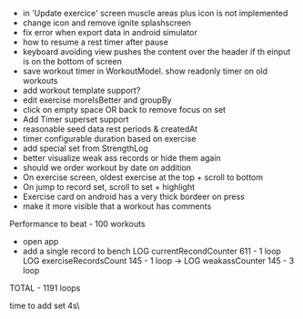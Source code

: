 - in 'Update exercice' screen muscle areas plus icon is not implemented
- change icon and remove ignite splashscreen
- fix error when export data in android simulator
- how to resume a rest timer after pause
- keyboard avoiding view pushes the content over the header if th einput is on the bottom of screen
- save workout timer in WorkoutModel. show readonly timer on old workouts
- add workout template support?
- edit exercise moreIsBetter and groupBy
- click on empty space OR back to remove focus on set
- Add Timer superset support
- reasonable seed data rest periods & createdAt
- timer configurable duration based on exercise
- add special set from StrengthLog
- better visualize weak ass records or hide them again
- should we order workout by date on addition
- On exercise screen, oldest exercise at the top + scroll to bottom
- On jump to record set, scroll to set + highlight
- Exercise card on android has a very thick bordeer on press
- make it more visible that a workout has comments


Performance to beat -
100 workouts
 - open app
 - add a single record to bench
LOG  currentRecondCounter 611 - 1 loop
LOG  exerciseRecordsCount 145 - 1 loop
  -> LOG  weakassCounter 145 - 3 loop

TOTAL - 1191 loops

   time to add set 4s\